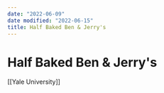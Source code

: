```yaml
---
date: "2022-06-09"
date modified: "2022-06-15"
title: Half Baked Ben & Jerry's
---
```


# Half Baked Ben & Jerry's
[[Yale University]]
